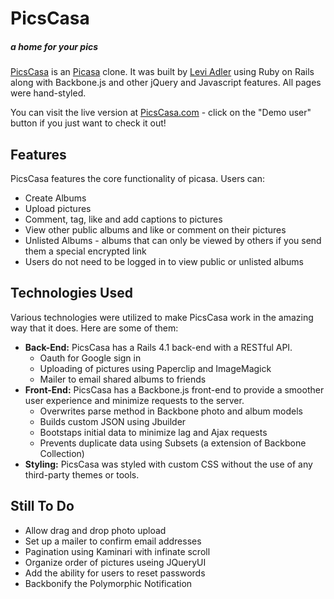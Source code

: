 # PicsCasa
##### a home for your pics

[PicsCasa](http://www.picscasa.com) is an [Picasa](http://www.picasaweb.google.com) clone. It was built by [Levi Adler](http://www.leviadler.com) using Ruby on Rails along with Backbone.js and other jQuery and Javascript features. All pages were hand-styled. 

You can visit the live version at [PicsCasa.com](http://www.picscasa.com) - click on the "Demo user" button if you just want to check it out!

## Features

PicsCasa features the core functionality of picasa. Users can:

* Create Albums
* Upload pictures
* Comment, tag, like and add captions to pictures
* View other public albums and like or comment on their pictures
* Unlisted Albums - albums that can only be viewed by others if you send them a special encrypted link
* Users do not need to be logged in to view public or unlisted albums

## Technologies Used

Various technologies were utilized to make PicsCasa work in the amazing way that it does. Here are some of them:

* **Back-End:** PicsCasa has a Rails 4.1 back-end with a RESTful API.
  * Oauth for Google sign in
  * Uploading of pictures using Paperclip and ImageMagick
  * Mailer to email shared albums to friends
* **Front-End:** PicsCasa has a Backbone.js front-end to provide a smoother user experience and minimize requests to the server.
  * Overwrites parse method in Backbone photo and album models
  * Builds custom JSON using Jbuilder
  * Bootstaps initial data to minimize lag and Ajax requests
  * Prevents duplicate data using Subsets (a extension of Backbone Collection)
* **Styling:** PicsCasa was styled with custom CSS without the use of any third-party themes or tools.


## Still To Do

* Allow drag and drop photo upload
* Set up a mailer to confirm email addresses
* Pagination using Kaminari with infinate scroll
* Organize order of pictures useing JQueryUI
* Add the ability for users to reset passwords
* Backbonify the Polymorphic Notification